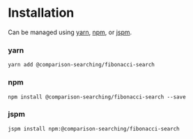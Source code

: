 # Installation

Can be managed using
[yarn](https://yarnpkg.com/en/docs),
[npm](https://docs.npmjs.com),
or [jspm](https://jspm.org/docs).


### yarn
```terminal
yarn add @comparison-searching/fibonacci-search
```

### npm
```terminal
npm install @comparison-searching/fibonacci-search --save
```

### jspm
```terminal
jspm install npm:@comparison-searching/fibonacci-search
```
